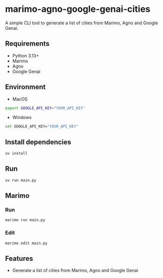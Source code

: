 # marimo-agno-google-genai-cities

A simple CLI tool to generate a list of cities from Marimo, Agno and Google Genai.

## Requirements

- Python 3.13+
- Marimo
- Agno
- Google Genai

## Environment

- MacOS

```bash
export GOOGLE_API_KEY="YOUR_API_KEY"
```

- Windows

```bash
set GOOGLE_API_KEY="YOUR_API_KEY"
```

## Install dependencies

```bash
uv install
```

## Run

```bash
uv run main.py
```

## Marimo

### Run

```bash
marimo run main.py
```

### Edit

```bash
marimo edit main.py
```

## Features

- Generate a list of cities from Marimo, Agno and Google Genai
